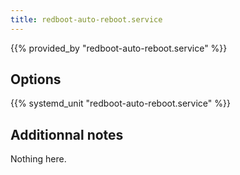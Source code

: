 ```yaml
---
title: redboot-auto-reboot.service
---
```


{{% provided_by "redboot-auto-reboot.service" %}}

## Options

{{% systemd_unit "redboot-auto-reboot.service" %}}

## Additionnal notes

Nothing here.